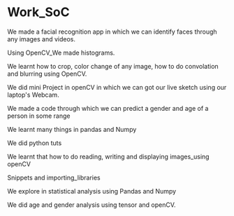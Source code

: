 # Work_SoC

We made a facial recognition app in which we can identify faces through any images and videos. 

Using OpenCV_We made histograms.

We learnt how to crop, color change of any image, how to do convolation and blurring using OpenCV.

We did mini Project in openCV in which we can got our live sketch using our laptop's Webcam.

We made a code through which we can predict a gender and age of a person in some range

We learnt many things in pandas and Numpy

We did python tuts

We learnt that how to do reading, writing and displaying images_using openCV

Snippets and importing_libraries

We explore in statistical analysis using Pandas and Numpy

We did age and gender analysis using tensor and openCV.
